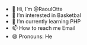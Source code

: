 - 👋 Hi, I’m @RaoulOtte
- 👀 I’m interested in Basketbal
- 🌱 I’m currently learning PHP
- 📫 How to reach me Email
- 😄 Pronouns: He


